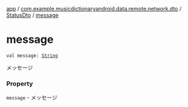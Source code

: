 [app](../../index.md) / [com.example.musicdictionaryandroid.data.remote.network.dto](../index.md) / [StatusDto](index.md) / [message](./message.md)

# message

`val message: `[`String`](https://kotlinlang.org/api/latest/jvm/stdlib/kotlin/-string/index.html)

メッセージ

### Property

`message` - メッセージ